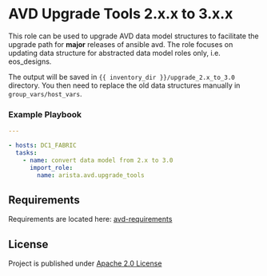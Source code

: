 # AVD Upgrade Tools 2.x.x to 3.x.x

This role can be used to upgrade AVD data model structures to facilitate the upgrade path for **major** releases of ansible avd.
The role focuses on updating data structure for abstracted data model roles only, i.e. eos_designs.

The output will be saved in `{{ inventory_dir }}/upgrade_2.x_to_3.0` directory.
You then need to replace the old data structures manually in `group_vars/host_vars`.

### Example Playbook

```yaml
---

- hosts: DC1_FABRIC
  tasks:
    - name: convert data model from 2.x to 3.0
      import_role:
        name: arista.avd.upgrade_tools
```

## Requirements

Requirements are located here: [avd-requirements](../../README.md#Requirements)

## License

Project is published under [Apache 2.0 License](../../LICENSE)
